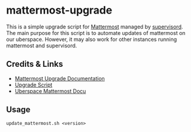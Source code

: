 # mattermost-upgrade

This is a simple upgrade script for [Mattermost](https://mattermost.com/) managed by [supervisord](http://supervisord.org/). The main purpose for this script is to automate updates of mattermost on our uberspace. However, it may also work for other instances running mattermost and supervisord.

## Credits & Links

- [Mattermost Upgrade Documentation](https://docs.mattermost.com/administration/upgrade.html)
- [Upgrade Script](https://docs.mattermost.com/administration/upgrade-script.html)
- [Uberspace Mattermost Docu](https://lab.uberspace.de/guide_mattermost.html#updates)


## Usage

`update_mattermost.sh <version>`
